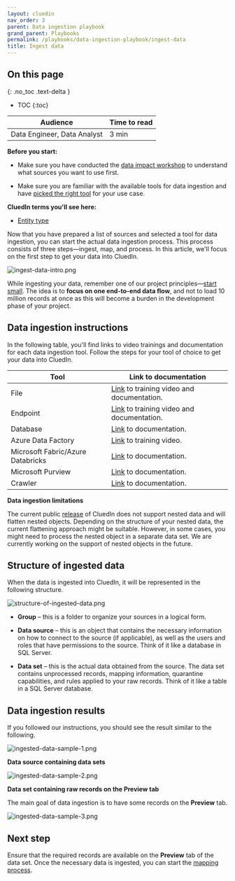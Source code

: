 ```yaml
---
layout: cluedin
nav_order: 3
parent: Data ingestion playbook
grand_parent: Playbooks
permalink: /playbooks/data-ingestion-playbook/ingest-data
title: Ingest data
---
```

## On this page
{: .no_toc .text-delta }
- TOC
{:toc}

| Audience | Time to read |
|--|--|
| Data Engineer, Data Analyst | 3 min |

**Before you start:**

- Make sure you have conducted the [data impact workshop](/playbooks/data-ingestion-playbook/data-impact-workshop) to understand what sources you want to use first.

- Make sure you are familiar with the available tools for data ingestion and have [picked the right tool](/playbooks/data-ingestion-playbook/pick-the-right-tool) for your use case.

**CluedIn terms you'll see here:**

- [Entity type](/key-terms-and-features/entity-type)

Now that you have prepared a list of sources and selected a tool for data ingestion, you can start the actual data ingestion process. This process consists of three steps—ingest, map, and process. In this article, we'll focus on the first step to get your data into CluedIn.

![ingest-data-intro.png](../../assets/images/playbooks/ingest-data-intro.png)

While ingesting your data, remember one of our project  principles—[start small](/playbooks/how-to-approach-your-cluedin-project). The idea is to **focus on one end-to-end data flow**, and not to load 10 million records at once as this will become a burden in the development phase of your project.

## Data ingestion instructions

In the following table, you'll find links to video trainings and documentation for each data ingestion tool. Follow the steps for your tool of choice to get your data into CluedIn.

| Tool | Link to documentation |
|--|--|
| File | [Link](/integration/file) to training video and documentation. |
| Endpoint | [Link](/integration/endpoint) to training video and documentation. |
| Database | [Link](/integration/database) to documentation. |
| Azure Data Factory | [Link](/microsoft-integration/adf-integration) to training video. |
| Microsoft Fabric/Azure Databricks | [Link](/microsoft-integration/fabric/connect-fabric-to-cluedin) to documentation. |
| Microsoft Purview | [Link](/microsoft-integration/purview) to documentation. |
| Crawler | [Link](/integration/crawling) to documentation. |

**Data ingestion limitations**

The current public [release](/release-notes) of CluedIn does not support nested data and will flatten nested objects. Depending on the structure of your nested data, the current flattening approach might be suitable. However, in some cases, you might need to process the nested object in a separate data set. We are currently working on the support of nested objects in the future.

## Structure of ingested data

When the data is ingested into CluedIn, it will be represented in the following structure.

![structure-of-ingested-data.png](../../assets/images/playbooks/structure-of-ingested-data.png)

- **Group** – this is a folder to organize your sources in a logical form.

- **Data source** – this is an object that contains the necessary information on how to connect to the source (if applicable), as well as the users and roles that have permissions to the source. Think of it like a database in SQL Server.

- **Data set** – this is the actual data obtained from the source. The data set contains unprocessed records, mapping information, quarantine capabilities, and rules applied to your raw records. Think of it like a table in a SQL Server database.

## Data ingestion results

If you followed our instructions, you should see the result similar to the following.

![ingested-data-sample-1.png](../../assets/images/playbooks/ingested-data-sample-1.png)

**Data source containing data sets**

![ingested-data-sample-2.png](../../assets/images/playbooks/ingested-data-sample-2.png)

**Data set containing raw records on the Preview tab**

The main goal of data ingestion is to have some records on the **Preview** tab.

![ingested-data-sample-3.png](../../assets/images/playbooks/ingested-data-sample-3.png)

## Next step

Ensure that the required records are available on the **Preview** tab of the data set. Once the necessary data is ingested, you can start the [mapping process](/playbooks/data-ingestion-playbook/concept-of-mapping). 